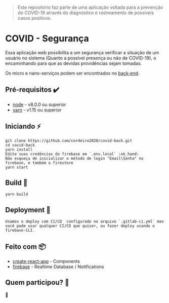 > Este repositório faz parte de uma aplicação voltada para a prevenção do COVID-19 através do diagnóstico e rastreamento de possíveis casos positivos.

# COVID - Segurança

Essa aplicação web possibilita a um segurança verificar a situação de um usuário no sistema (Quanto a possível presença ou não de COVID-19), o encaminhando para que as devidas providências sejam tomadas.

Os micro e nano-serviços  podem ser encontrados no [back-end](https://github.com/cordeiro2020/covid-back).

## Pré-requisitos :heavy_check_mark:

* [node](https://nodejs.org/en/) - v8.0.0 ou superior
* [yarn](https://yarnpkg.com/pt-BR/) - v1.15 ou superior

## Iniciando :zap:

    git clone https://github.com/cordeiro2020/covid-back.git
    cd covid-back
    yarn install
    Edite suas credências do firebase em `.env.local` :ok_hand:
    Não esqueça de inicializar o método de login "Email\Senha" no firebase, e também o firestore
    yarn start

## Build :hammer:

    yarn build

## Deployment :rocket:

    Usamos o deploy com CI/CD  configurado no arquivo `.gitlab-ci.yml` mas você pode usar qualquer CI/CD que quiser, ou fazer deploy usando o firebase-CLI.

## Feito com :package:

* [create-react-app](https://github.com/facebook/create-react-app) - Components
* [firebase](https://www.npmjs.com/package/firebase) - Realtime Database / Notifications

## Quem participou? :busts_in_silhouette:

:construction: